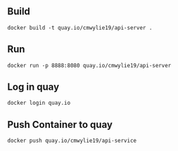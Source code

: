 ## Build 
```
docker build -t quay.io/cmwylie19/api-server .
```

## Run 
```
docker run -p 8888:8080 quay.io/cmwylie19/api-server
```

## Log in quay
```
docker login quay.io
```


## Push Container to quay
```
docker push quay.io/cmwylie19/api-service
```
